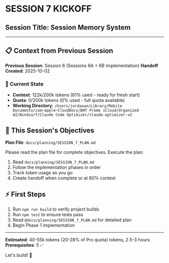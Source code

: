 # SESSION 7 KICKOFF

## Session Title: Session Memory System

---

## 📋 Context from Previous Session

**Previous Session**: Session 6 (Sessions 6A + 6B Implementation)
**Handoff Created**: 2025-10-02

### 🔄 Current State

- **Context**: 122k/200k tokens (61% used - ready for fresh start)
- **Quota**: 0/200k tokens (0% used - full quota available)
- **Working Directory**: `/Users/jordaaan/Library/Mobile Documents/com~apple~CloudDocs/BHT Promo iCloud/Organized AI/Windsurf/Claude Code Optimizer/claude-optimizer-v2`

## 🎯 This Session's Objectives

**Plan File**: `docs/planning/SESSION_7_PLAN.md`

Please read the plan file for complete objectives. Execute the plan:

1. Read `docs/planning/SESSION_7_PLAN.md`
2. Follow the implementation phases in order
3. Track token usage as you go
4. Create handoff when complete or at 80% context

## ⚡ First Steps

1. Run `npm run build` to verify project builds
2. Run `npm test` to ensure tests pass
3. Read `@docs/planning/SESSION_7_PLAN.md` for detailed plan
4. Begin Phase 1 implementation

---

**Estimated**: 40-55k tokens (20-28% of Pro quota) tokens, 2.5-3 hours
**Prerequisites**: 5 ✅

Let's build! 🚀

